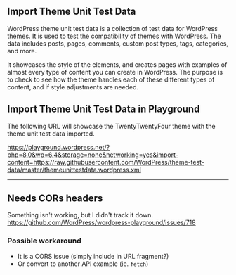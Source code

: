 ## Import Theme Unit Test Data
WordPress theme unit test data is a collection of test data for WordPress themes. It is used to test the compatibility of themes with WordPress. The data includes posts, pages, comments, custom post types, tags, categories, and more.

It showcases the style of the elements, and creates pages with examples of almost every type of content you can create in WordPress. The purpose is to check to see how the theme handles each of these different types of content, and if style adjustments are needed.

## Import Theme Unit Test Data in Playground
The following URL will showcase the TwentyTwentyFour theme with the theme unit test data imported.

https://playground.wordpress.net/?php=8.0&wp=6.4&storage=none&networking=yes&import-content=https://raw.githubusercontent.com/WordPress/theme-test-data/master/themeunittestdata.wordpress.xml

---

## Needs CORs headers 
Something isn't working, but I didn't track it down.
https://github.com/WordPress/wordpress-playground/issues/718

### Possible workaround
- It is a CORS issue (simply include in URL fragment?)
- Or convert to another API example (ie. `fetch`)
